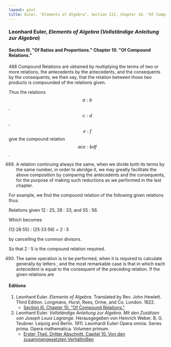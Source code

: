 ```yaml
---
layout: post
title: Euler, "Elements of Algebra", Section III, Chapter 10. "Of Compound Relations."
---
```


### Leonhard Euler, *Elements of Algebra* (*Vollständige Anleitung zur Algebra*)

#### Section III. "Of Ratios and Proportions." Chapter 10. "Of Compound Relations."

<span class="art">488</span> Compound Relations are obtained by multiplying
the terms of two or more relations, the antecedents by the
antecedents, and the consequents by the consequents; we
then say, that the relation between those two products is
compounded of the relations given.

Thus the relations $$a : b$$, $$c : d$$, $$e : f$$ give the compound
relation $$ace : bdf$$.

489. A relation continuing always the same, when we
divide both its terms by the same number, in order to
abridge it, we may greatly facilitate the above composition
by comparing the antecedents and the consequents, for the
purpose of making such reductions as we performed in the
last chapter.

For example, we find the compound relation of the following given relations thus:

Relations given 12 : 25, 28 : 33, and 55 : 56.

Which becomes

(12·28·55) : (25·33·56) = 2 : 5

by cancelling the common divisors.

So that 2 : 5 is the compound relation required.

490. The same operation is to be performed, when it is
required to calculate generally by letters ; and the most remarkable case is that in which each antecedent is equal to
the consequent of the preceding relation. If the given relations are


#### Editions

1. Leonhard Euler. *Elements of Algebra*. Translated by Rev. John Hewlett. Third Edition. Longmans, Hurst, Rees, Orme, and Co. London. 1822.
    - [Section III. Chapter 10. "Of Compound Relations."](/assets/euler/en/III-10.pdf)
2. Leonhard Euler. *Vollständige Anleitung zur Algebra. Mit den Zusätzen von Joseph Louis Lagrange.* Herausgegeben von Heinrich Weber. B. G. Teubner. Leipzig and Berlin. 1911. Leonhardi Euleri Opera omnia. Series prima. Opera mathematica. Volumen primum.
    - [Erster Theil. Dritter Abschnitt. Capitel 10. Von den zusammengesetzten Verhältnißen](/assets/euler/de/I-III-10.pdf)